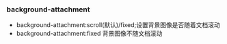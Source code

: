 <!--
 * @Description: In User Settings Edit
 * @Author: your name
 * @Date: 2019-09-10 10:03:54
 * @LastEditTime: 2019-09-10 10:04:51
 * @LastEditors: Please set LastEditors
 -->
### background-attachment
+ background-attachment:scroll(默认)/fixed;设置背景图像是否随着文档滚动
+ background-attachment:fixed 背景图像不随文档滚动